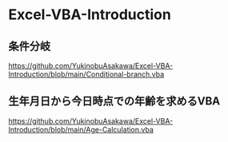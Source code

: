 # Excel-VBA-Introduction

## 条件分岐
https://github.com/YukinobuAsakawa/Excel-VBA-Introduction/blob/main/Conditional-branch.vba

## 生年月日から今日時点での年齢を求めるVBA
https://github.com/YukinobuAsakawa/Excel-VBA-Introduction/blob/main/Age-Calculation.vba


